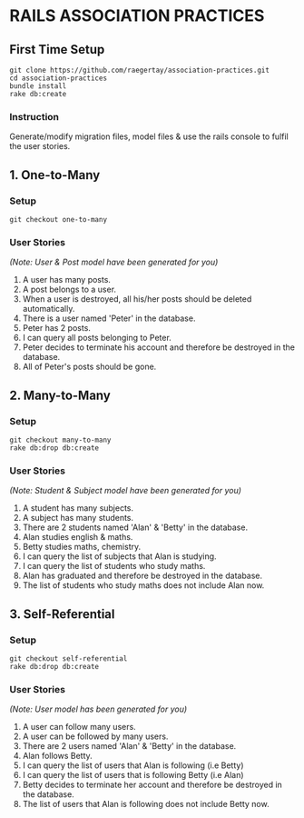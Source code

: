 # RAILS ASSOCIATION PRACTICES

## First Time Setup
```
git clone https://github.com/raegertay/association-practices.git
cd association-practices
bundle install
rake db:create 
```
### Instruction
Generate/modify migration files, model files & use the rails console to fulfil the user stories.

## 1. One-to-Many
### Setup
```
git checkout one-to-many
```
### User Stories
*(Note: User & Post model have been generated for you)*
1. A user has many posts.
2. A post belongs to a user.
3. When a user is destroyed, all his/her posts should be deleted automatically.
4. There is a user named 'Peter' in the database.
5. Peter has 2 posts.
6. I can query all posts belonging to Peter.
7. Peter decides to terminate his account and therefore be destroyed in the database.
8. All of Peter's posts should be gone.

## 2. Many-to-Many
### Setup
```
git checkout many-to-many
rake db:drop db:create
```
### User Stories
*(Note: Student & Subject model have been generated for you)*
1. A student has many subjects.
2. A subject has many students.
3. There are 2 students named 'Alan' & 'Betty' in the database.
4. Alan studies english & maths.
5. Betty studies maths, chemistry.
6. I can query the list of subjects that Alan is studying.
7. I can query the list of students who study maths.
8. Alan has graduated and therefore be destroyed in the database.
9. The list of students who study maths does not include Alan now.

## 3. Self-Referential
### Setup
```
git checkout self-referential
rake db:drop db:create
```
### User Stories
*(Note: User model has been generated for you)*
1. A user can follow many users.
2. A user can be followed by many users.
3. There are 2 users named 'Alan' & 'Betty' in the database.
4. Alan follows Betty.
5. I can query the list of users that Alan is following (i.e Betty)
6. I can query the list of users that is following Betty (i.e Alan)
7. Betty decides to terminate her account and therefore be destroyed in the database.
8. The list of users that Alan is following does not include Betty now.